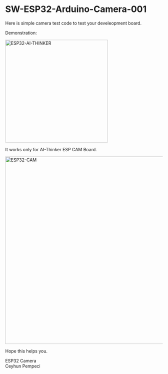 # SW-ESP32-Arduino-Camera-001


Here is simple camera test code to test your develeopment board.<br>

Demonstration:

<img width="328" alt="ESP32-AI-THINKER" src="https://github.com/user-attachments/assets/5895cabf-8a81-437f-9cfb-92c61d8dddff" />

It works only for AI-Thinker ESP CAM Board.<br>

<img width="599" alt="ESP32-CAM" src="https://github.com/user-attachments/assets/a5c1721e-478b-4a34-9951-76e10ae235c8" />

Hope this helps you.

ESP32 Camera<br>
Ceyhun Pempeci
